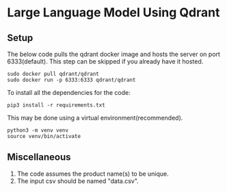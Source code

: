 # Large Language Model Using Qdrant

## Setup

The below code pulls the qdrant docker image and hosts the server on port 6333(default). This step can be skipped if you already have it hosted.
```
sudo docker pull qdrant/qdrant
sudo docker run -p 6333:6333 qdrant/qdrant
```

To install all the dependencies for the code:
```
pip3 install -r requirements.txt
```
This may be done using a virtual environment(recommended).
```
python3 -m venv venv
source venv/bin/activate
```

## Miscellaneous

1) The code assumes the product name(s) to be unique.
2) The input csv should be named "data.csv".
